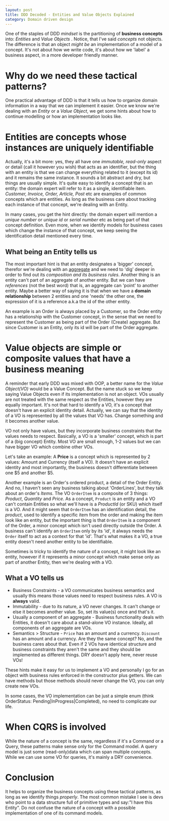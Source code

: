 ```yaml
---
layout: post
title: DDD Decoded - Entities and Value Objects Explained
category: Domain driven design
---
```


One of the staples of DDD _mindset_ is the partitioning of **business concepts** into: _Entities_ and _Value Objects_ . Notice, that I've said _concepts_ not objects. The difference is that an object _might be_ an implementation of a model of a concept. It's not about how we write code, it's about how we 'label' a business aspect, in a more developer friendly manner.

# Why do we need these tactical patterns?   

One practical advantage of DDD is that it tells us how to organize domain information in a way that we can implement it easier. Once we know we're dealing with an _Entity_ or a _Value Object_, we get some hints about how to continue modelling or how an implementation looks like. 

# Entities are concepts whose instances are uniquely identifiable

Actually, it's a bit more: yes, they all have one _immutable, read-only_ aspect or detail (call it however you wish) that acts as an identifier, but the thing with an entity is that we can change everything related to it (except its id) and it remains the same instance. It sounds a bit abstract and dry, but things are usually simple. It's quite easy to identify a concept that is an entity: the domain expert will refer to it as a single, identifiable item. _Customer, Invoice, Order, Article, Post_ etc are examples of common concepts which are entities. As long as the business care about tracking each instance of that concept, we're dealing with an Entity.

In many cases, you get the hint directly: the domain expert will mention a _unique number_ or _unique id_ or _serial number_ etc as being part of that concept definition. Even more, when we identify models for business cases which change the instance of that concept, we keep seeing the identification detail mentioned every time.

## What being an Entity tells us

The most important hint is that an entity designates a 'bigger' concept, therefor we're dealing with an [aggregate](http://blog.sapiensworks.com/post/2016/07/14/DDD-Aggregate-Decoded-1) and we need to 'dig' deeper in order to find out its _composition and its business rules_. 
Another thing is an entity can't part of an aggregate of another entity. But we can have _references_ (not the best word) that is, an aggregate can 'point' to another entity. Maybe a better way of saying it is that when we have a **domain relationship** between 2 entities and one 'needs' the other one, the expression of it is a reference a.k.a the id of the other entity.

An example is an Order is always placed by a Customer, so the Order entity has a relationship with the Customer concept, in the sense that we need to represent the Customer as being part of the Order (Create) aggregate. But since Customer is an Entity, only its id will be part of the Order aggregate.
      
# Value objects are simple or composite values that have a business meaning

A reminder that early DDD was mixed with OOP, a better name for the _Value Object(VO)_ would be a Value Concept. But the name stuck so we keep saying Value Objects even if its implementation is not an object. VOs usually are not treated with the same respect as the Entities, however they are equally important. It's not that hard to identify a VO, it's a concept that doesn't have an explicit identity detail. Actually, we can say that the identity of a VO is represented by all the values that VO has. Change something and it becomes another value.

VO not only have values, but they incorporate business constraints that the values needs to respect. Basically, a VO is a 'smaller' concept, which is part of a (big concept) Entity.  Most VO are small enough, 1-2 values but we can have bigger VO which combine other VOs.

Let's take an example: A **Price** is a concept which is represented by 2 values: Amount and Currency (itself a VO). It doesn't have an explicit identity and most importantly, the business doesn't differentiate between one $5 and another $5. 

Another example is an Order's ordered product, a detail of the Order Entity. And no, I haven't seen any business talking about 'OrderLines', but they talk about an order's _Items_. The VO `OrderItem` is a composite of 3 things: _Product_, _Quantity_ and _Price_. As a concept, `Product` is an entity and a VO can't contain Entities so what we'll have is a _ProductId_ (or SKU) which itself is a VO. And it might seem that `OrderItem` has an identification detail, the _product_, used to identify a specific item from the order and making the item look like an entity, but the important thing is that `OrderItem` is a component of the Order, a minor concept which isn't used directly outside the Order. A business can't identify an `OrderItem` only by its 'id', it always needs the `Order` itself to act as a context for that 'id'. That's what makes it a VO, a true entity doesn't need another entity to be identifiable.    

Sometimes is tricky to identify the nature of a concept, it might look like an entity, however if it represents a minor concept which make sense only as part of another Entity, then we're dealing with a VO.     

## What a VO tells us

* Business Constraints - a VO communicates business semantics and usually this means those values need to respect business rules. A VO is **always** valid.  
* Immutability - due to its nature, a VO never changes. It can't change or else it becomes another value. So, set its value(s) once and that's it.
* Usually a component of an aggregate - Business functionality deals with Entities, it doesn't care about a stand-alone VO instance. Ideally, all components of an aggregate are VOs.
* Semantics > Structure - `Price` has an amount and a currency. `Discount` has an amount and a currency. Are they the same concept? No, and the business cares about that. Even if 2 VOs have identical structure and business constraints they aren't the same and they should be implemented as different things. DRY doesn't apply here, never reuse VOs! 

These hints make it easy for us to implement a VO and personally I go for an object with business rules enforced in the constructor plus getters. We can have methods but those methods should never change the VO, you can only create new VOs.

In some cases, the VO implementation can be just a simple enum (think OrderStatus: Pending|InProgress|Completed), no need to complicate our life.


# When CQRS is involved

While the nature of a concept is the same, regardless if it's a Command or a Query, these patterns make sense only for the Command model. A query model is just some (read-only)data which can span multiple concepts. While we can use some VO for queries, it's mainly a DRY convenience. 

# Conclusion

It helps to organize the business concepts using these tactical patterns, as long as we identify things _properly_. The most common mistake I see is devs who point to a data structure full of primitive types and say:"I have this Entity". Do not confuse the nature of a concept with a possible implementation of one of its command models.







